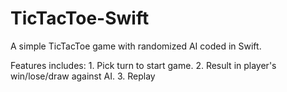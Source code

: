 # TicTacToe-Swift

 A simple TicTacToe game with randomized AI coded in Swift.
 
 Features includes:
    1. Pick turn to start game.
    2. Result in player's win/lose/draw against AI.
    3. Replay
